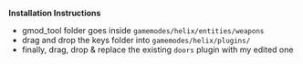 __Installation Instructions__

- gmod_tool folder goes inside `gamemodes/helix/entities/weapons`
- drag and drop the keys folder into `gamemodes/helix/plugins/`
- finally, drag, drop & replace the existing `doors` plugin with my edited one

